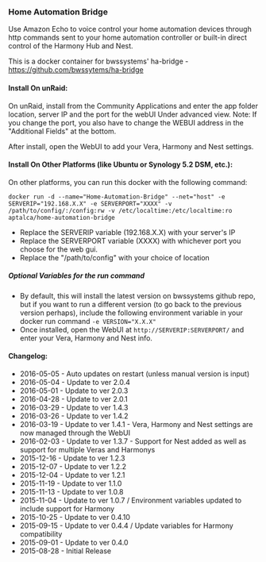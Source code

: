 ### Home Automation Bridge

Use Amazon Echo to voice control your home automation devices through http commands sent to your home automation controller or built-in direct control of the Harmony Hub and Nest.

This is a docker container for bwssystems' ha-bridge - https://github.com/bwssytems/ha-bridge

#### Install On unRaid:

On unRaid, install from the Community Applications and enter the app folder location, server IP and the port for the webUI Under advanced view. Note: If you change the port, you also have to change the WEBUI address in the "Additional Fields" at the bottom. 
  
After install, open the WebUI to add your Vera, Harmony and Nest settings.


#### Install On Other Platforms (like Ubuntu or Synology 5.2 DSM, etc.):

On other platforms, you can run this docker with the following command:

```docker run -d --name="Home-Automation-Bridge" --net="host" -e SERVERIP="192.168.X.X" -e SERVERPORT="XXXX" -v /path/to/config/:/config:rw -v /etc/localtime:/etc/localtime:ro aptalca/home-automation-bridge```

- Replace the SERVERIP variable (192.168.X.X) with your server's IP
- Replace the SERVERPORT variable (XXXX) with whichever port you choose for the web gui.
- Replace the "/path/to/config" with your choice of location

##### Optional Variables for the run command
- By default, this will install the latest version on bwssystems github repo, but if you want to run a different version (to go back to the previous version perhaps), include the following environment variable in your docker run command `-e VERSION="X.X.X"`
- Once installed, open the WebUI at `http://SERVERIP:SERVERPORT/` and enter your Vera, Harmony and Nest info.
  
#### Changelog: 
- 2016-05-05 - Auto updates on restart (unless manual version is input)
- 2016-05-04 - Update to ver 2.0.4
- 2016-05-01 - Update to ver 2.0.3
- 2016-04-28 - Update to ver 2.0.1
- 2016-03-29 - Update to ver 1.4.3
- 2016-03-26 - Update to ver 1.4.2
- 2016-03-19 - Update to ver 1.4.1 - Vera, Harmony and Nest settings are now managed through the WebUI
- 2016-02-03 - Update to ver 1.3.7 - Support for Nest added as well as support for multiple Veras and Harmonys
- 2015-12-16 - Update to ver 1.2.3
- 2015-12-07 - Update to ver 1.2.2
- 2015-12-04 - Update to ver 1.2.1
- 2015-11-19 - Update to ver 1.1.0
- 2015-11-13 - Update to ver 1.0.8
- 2015-11-04 - Update to ver 1.0.7 / Environment variables updated to include support for Harmony
- 2015-10-25 - Update to ver 0.4.10  
- 2015-09-15 - Update to ver 0.4.4 / Update variables for Harmony compatibility  
- 2015-09-01 - Update to ver 0.4.0  
- 2015-08-28 - Initial Release
